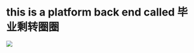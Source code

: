 # this is a platform back end called 毕业剩转圈圈

![](https://byszqq-1310478750.cos.ap-nanjing.myqcloud.com/avatar-Mfgxc0712155901446661-uKXJWQ.jpg)
